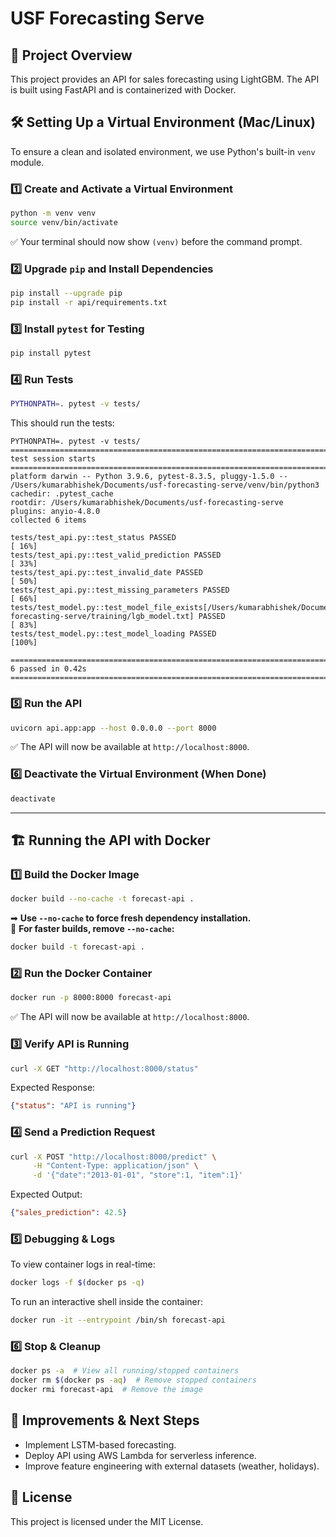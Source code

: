 # USF Forecasting Serve

## 📌 Project Overview
This project provides an API for sales forecasting using LightGBM. The API is built using FastAPI and is containerized with Docker.

## 🛠 Setting Up a Virtual Environment (Mac/Linux)

To ensure a clean and isolated environment, we use Python's built-in `venv` module.

### 1️⃣ Create and Activate a Virtual Environment
```bash
python -m venv venv
source venv/bin/activate
```
✅ Your terminal should now show `(venv)` before the command prompt.

### 2️⃣ Upgrade `pip` and Install Dependencies
```bash
pip install --upgrade pip
pip install -r api/requirements.txt
```

### 3️⃣ Install `pytest` for Testing
```bash
pip install pytest
```

### 4️⃣ Run Tests
```bash
PYTHONPATH=. pytest -v tests/
```
This should run the tests:
```
PYTHONPATH=. pytest -v tests/
============================================================================================= test session starts ==============================================================================================
platform darwin -- Python 3.9.6, pytest-8.3.5, pluggy-1.5.0 -- /Users/kumarabhishek/Documents/usf-forecasting-serve/venv/bin/python3
cachedir: .pytest_cache
rootdir: /Users/kumarabhishek/Documents/usf-forecasting-serve
plugins: anyio-4.8.0
collected 6 items

tests/test_api.py::test_status PASSED                                                                                                                                                                    [ 16%]
tests/test_api.py::test_valid_prediction PASSED                                                                                                                                                          [ 33%]
tests/test_api.py::test_invalid_date PASSED                                                                                                                                                              [ 50%]
tests/test_api.py::test_missing_parameters PASSED                                                                                                                                                        [ 66%]
tests/test_model.py::test_model_file_exists[/Users/kumarabhishek/Documents/usf-forecasting-serve/training/lgb_model.txt] PASSED                                                                          [ 83%]
tests/test_model.py::test_model_loading PASSED                                                                                                                                                           [100%]

============================================================================================== 6 passed in 0.42s ===============================================================================================
```


### 5️⃣ Run the API
```bash
uvicorn api.app:app --host 0.0.0.0 --port 8000
```
✅ The API will now be available at `http://localhost:8000`.

### 6️⃣ Deactivate the Virtual Environment (When Done)
```bash
deactivate
```

---

## 🏗 Running the API with Docker

### 1️⃣ Build the Docker Image
```bash
docker build --no-cache -t forecast-api .
```
➡ **Use `--no-cache` to force fresh dependency installation.**  
🚀 **For faster builds, remove `--no-cache`:**
```bash
docker build -t forecast-api .
```

### 2️⃣ Run the Docker Container
```bash
docker run -p 8000:8000 forecast-api
```
✅ The API will now be available at `http://localhost:8000`.

### 3️⃣ Verify API is Running
```bash
curl -X GET "http://localhost:8000/status"
```
Expected Response:
```json
{"status": "API is running"}
```

### 4️⃣ Send a Prediction Request
```bash
curl -X POST "http://localhost:8000/predict" \
     -H "Content-Type: application/json" \
     -d '{"date":"2013-01-01", "store":1, "item":1}'
```
Expected Output:
```json
{"sales_prediction": 42.5}
```

### 5️⃣ Debugging & Logs
To view container logs in real-time:
```bash
docker logs -f $(docker ps -q)
```

To run an interactive shell inside the container:
```bash
docker run -it --entrypoint /bin/sh forecast-api
```

### 6️⃣ Stop & Cleanup
```bash
docker ps -a  # View all running/stopped containers
docker rm $(docker ps -aq)  # Remove stopped containers
docker rmi forecast-api  # Remove the image
```

## 🚀 Improvements & Next Steps
- Implement LSTM-based forecasting.
- Deploy API using AWS Lambda for serverless inference.
- Improve feature engineering with external datasets (weather, holidays).

## 📜 License
This project is licensed under the MIT License.
